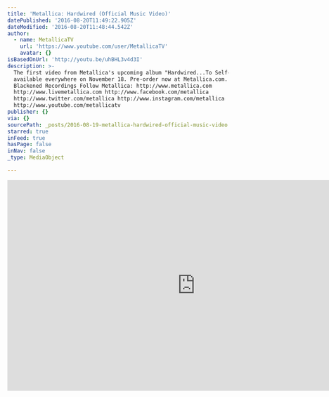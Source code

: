 ```yaml
---
title: 'Metallica: Hardwired (Official Music Video)'
datePublished: '2016-08-20T11:49:22.905Z'
dateModified: '2016-08-20T11:48:44.542Z'
author:
  - name: MetallicaTV
    url: 'https://www.youtube.com/user/MetallicaTV'
    avatar: {}
isBasedOnUrl: 'http://youtu.be/uhBHL3v4d3I'
description: >-
  The first video from Metallica's upcoming album "Hardwired...To Self-Destruct"
  available everywhere on November 18. Pre-order now at Metallica.com. © 2016
  Blackened Recordings Follow Metallica: http://www.metallica.com
  http://www.livemetallica.com http://www.facebook.com/metallica
  http://www.twitter.com/metallica http://www.instagram.com/metallica
  http://www.youtube.com/metallicatv
publisher: {}
via: {}
sourcePath: _posts/2016-08-19-metallica-hardwired-official-music-video.md
starred: true
inFeed: true
hasPage: false
inNav: false
_type: MediaObject

---
```

<iframe src="http://cdn.embedly.com/widgets/media.html?src=https%3A%2F%2Fwww.youtube.com%2Fembed%2FuhBHL3v4d3I%3Ffeature%3Doembed&amp;url=http%3A%2F%2Fwww.youtube.com%2Fwatch%3Fv%3DuhBHL3v4d3I&amp;image=https%3A%2F%2Fi.ytimg.com%2Fvi%2FuhBHL3v4d3I%2Fhqdefault.jpg&amp;key=b7d04c9b404c499eba89ee7072e1c4f7&amp;type=text%2Fhtml&amp;schema=youtube" width="854" height="480" scrolling="no" frameborder="0" allowfullscreen="" style=""></iframe>
